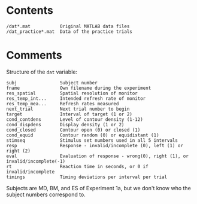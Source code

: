 # Contents
    /dat*.mat           Original MATLAB data files
    /dat_practice*.mat  Data of the practice trials

# Comments
Structure of the `dat` variable:  

    subj                Subject number
    fname               Own filename during the experiment 
    res_spatial         Spatial resolution of monitor 
    res_temp_int...     Intended refresh rate of monitor 
    res_temp_mea...     Refresh rates measured 
    next_trial          Next trial number to begin 
    target              Interval of target (1 or 2)
    cond_contdens       Level of contour density (1-12) 
    cond_dispdens       Display density (1 or 2)
    cond_closed         Contour open (0) or closed (1) 
    cond_equid          Contour random (0) or equidistant (1) 
    stimseq             Stimulus set numbers used in all 5 intervals 
    resp                Response - invalid/incomplete (0), left (1) or right (2) 
    eval                Evaluation of response - wrong(0), right (1), or invalid/incomplete(-1) 
    rt                  Reaction time in seconds, or 0 if invalid/incomplete 
    timings             Timing deviations per interval per trial 

Subjects are MD, BM, and ES of Experiment 1a, but we don't know who the subject numbers correspond to.
